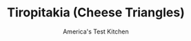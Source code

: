 ---
layout: ../../layouts/MarkdownPostLayout.astro
title: Tiropitakia (Cheese Triangles)
author: America's Test Kitchen
pubDate: 2023-03-15
description: "Flaky, buttery handheld Greek cheese pies for a special occasion."
image_url: https://res.cloudinary.com/hksqkdlah/image/upload/ar_1:1,c_fill,dpr_2.0,f_auto,fl_lossy.progressive.strip_profile,g_faces:auto,q_auto:low,w_344/SFS_Tiropitakia-11_hp080n
tags: ["Side Dishes","Greek","Cheese","Savory Pies & Tarts","Holiday"]
calories: 3427
protein: 8
carbohydrates: 15
fats: 20
fiber: 
ingredients: ["10 ounces sheep's-milk, feta cheese in brine, drained and shredded (2 cups)","2 ounces graviera, cheese, shredded (⅔ cup)","4 ounces (½ cup) whole-milk, cottage cheese","2 , large eggs, lightly beaten","2 teaspoons, cornstarch","½ teaspoon, dried mint (optional)","16 (14 by 9-inch), phyllo sheets, thawed","12 tablespoons, unsalted butter, melted"]
serves: 12
time: "1¾ hours"
instructions: ["FOR THE FILLING: Combine all ingredients (including dried mint, if using) in bowl. Set aside.","FOR THE PHYLLO: Adjust oven racks to upper-middle and lower-middle positions and heat oven to 375 degrees. Line 2 rimmed baking sheets with parchment paper.","Lay 1 phyllo sheet on clean counter with short side parallel to edge of counter. Brush lightly with melted butter. Place second phyllo sheet directly over first sheet and brush lightly with melted butter. Cut sheets lengthwise into thirds to make 3 long strips, each about 2¾ inches wide.","Place heaping tablespoon of filling on bottom center of each strip. Working with 1 strip at a time, fold up left corner of phyllo strip to center of strip, right above filling. Fold in right corner to left edge to create triangle at bottom of strip. Fold triangle over itself. Continue folding up and over (as if folding a flag) to end of strip. Gently press filling to distribute evenly (it will not go all the way to corners; this is OK).","Repeat with remaining phyllo and filling to make 24 triangles. Place seam side down on prepared sheets, 12 triangles per sheet. Brush triangles with melted butter. Bake triangles until evenly golden, 16 to 20 minutes, switching and rotating sheets halfway through baking. Let cool for 10 minutes. Serve."]
nutrition: ["63 mg Potassium, K","167 mg Phosphorus, P","182 mg Calcium, Ca","1 mg Iron, Fe","12 mg Magnesium, Mg","391 mg Sodium, Na","1 mg Zinc, Zn","20 g Total lipid (fat)","1 mg Niacin","5 g Fatty acids, total monounsaturated","1 g Fatty acids, total polyunsaturated","89 mg Cholesterol","12 g Fatty acids, total saturated","17 µg Folic acid","18 µg Folate, food","1 g Sugars, total","2 µg Vitamin K (phylloquinone)","40 g Water","15 g Carbohydrate, by difference","48 µg Folate, DFE","8 g Protein","156 µg Vitamin A, RAE","285 kcal Energy","3427 calories"]
notes: "Phyllo dough is also available in larger 18 by 14-inch sheets; if using, cut them in half to make 9 by 14-inch sheets. Dont use thicker, “country-style” phyllo here. Do not thaw the phyllo in the microwave; let it sit in the refrigerator overnight or on the counter for 4 to 5 hours. While working with the phyllo, cover it with plastic wrap and then a damp dish towel to prevent drying. Shred the feta on the large holes of a box grater. You can substitute Gruyere for the graviera, if desired. Use enough butter to cover the phyllo well; its OK if you dont use all of it."
---